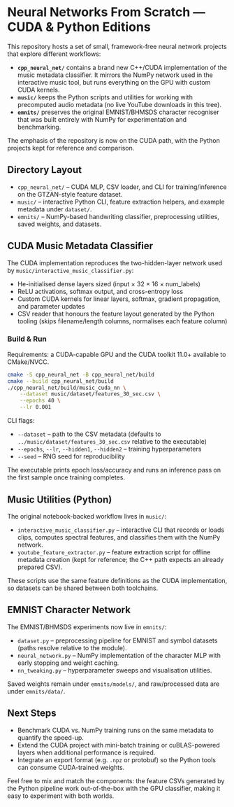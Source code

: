 # Neural Networks From Scratch — CUDA & Python Editions

This repository hosts a set of small, framework-free neural network projects that explore different workflows:

- **`cpp_neural_net/`** contains a brand new C++/CUDA implementation of the music metadata classifier. It mirrors the NumPy network used in the interactive music tool, but runs everything on the GPU with custom CUDA kernels.
- **`music/`** keeps the Python scripts and utilities for working with precomputed audio metadata (no live YouTube downloads in this tree).
- **`emnits/`** preserves the original EMNIST/BHMSDS character recogniser that was built entirely with NumPy for experimentation and benchmarking.

The emphasis of the repository is now on the CUDA path, with the Python projects kept for reference and comparison.

## Directory Layout
- `cpp_neural_net/` – CUDA MLP, CSV loader, and CLI for training/inference on the GTZAN-style feature dataset.
- `music/` – interactive Python CLI, feature extraction helpers, and example metadata under `dataset/`.
- `emnits/` – NumPy-based handwriting classifier, preprocessing utilities, saved weights, and datasets.

## CUDA Music Metadata Classifier
The CUDA implementation reproduces the two-hidden-layer network used by `music/interactive_music_classifier.py`:
- He-initialised dense layers sized (input × 32 × 16 × num_labels)
- ReLU activations, softmax output, and cross-entropy loss
- Custom CUDA kernels for linear layers, softmax, gradient propagation, and parameter updates
- CSV reader that honours the feature layout generated by the Python tooling (skips filename/length columns, normalises each feature column)

### Build & Run
Requirements: a CUDA-capable GPU and the CUDA toolkit 11.0+ available to CMake/NVCC.

```bash
cmake -S cpp_neural_net -B cpp_neural_net/build
cmake --build cpp_neural_net/build
./cpp_neural_net/build/music_cuda_nn \
    --dataset music/dataset/features_30_sec.csv \
    --epochs 40 \
    --lr 0.001
```

CLI flags:
- `--dataset` – path to the CSV metadata (defaults to `../music/dataset/features_30_sec.csv` relative to the executable)
- `--epochs`, `--lr`, `--hidden1`, `--hidden2` – training hyperparameters
- `--seed` – RNG seed for reproducibility

The executable prints epoch loss/accuracy and runs an inference pass on the first sample once training completes.

## Music Utilities (Python)
The original notebook-backed workflow lives in `music/`:
- `interactive_music_classifier.py` – interactive CLI that records or loads clips, computes spectral features, and classifies them with the NumPy network.
- `youtube_feature_extractor.py` – feature extraction script for offline metadata creation (kept for reference; the C++ path expects an already prepared CSV).

These scripts use the same feature definitions as the CUDA implementation, so datasets can be shared between both toolchains.

## EMNIST Character Network
The EMNIST/BHMSDS experiments now live in `emnits/`:
- `dataset.py` – preprocessing pipeline for EMNIST and symbol datasets (paths resolve relative to the module).
- `neural_network.py` – NumPy implementation of the character MLP with early stopping and weight caching.
- `nn_tweaking.py` – hyperparameter sweeps and visualisation utilities.

Saved weights remain under `emnits/models/`, and raw/processed data are under `emnits/data/`.

## Next Steps
- Benchmark CUDA vs. NumPy training runs on the same metadata to quantify the speed-up.
- Extend the CUDA project with mini-batch training or cuBLAS-powered layers when additional performance is required.
- Integrate an export format (e.g. `.npz` or protobuf) so the Python tools can consume CUDA-trained weights.

Feel free to mix and match the components: the feature CSVs generated by the Python pipeline work out-of-the-box with the GPU classifier, making it easy to experiment with both worlds.
